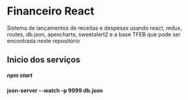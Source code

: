# Financeiro React
Sistema de lançamentos de receitas e despesas usando react, redux, routes, db.json, apexcharts, sweetalert2 e a base TFEB que pode ser encontrada neste repositório

## Inicio dos serviços
##### npm start
#### json-server --watch -p 9999 db.json
